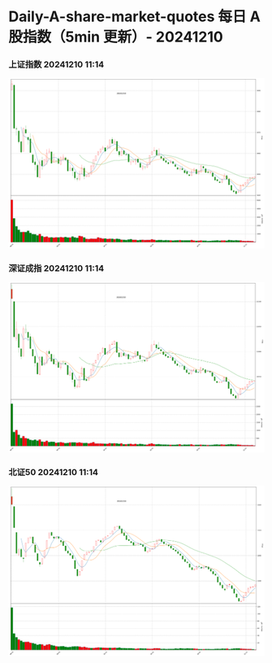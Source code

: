 
# Daily-A-share-market-quotes 每日 A 股指数（5min 更新）- 20241210

### 上证指数 20241210 11:14
![](./fig/2024/12/20241210-sh000001.png)

### 深证成指 20241210 11:14
![](./fig/2024/12/20241210-sz399001.png)

### 北证50 20241210 11:14
![](./fig/2024/12/20241210-bj899050.png)
